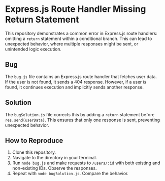 # Express.js Route Handler Missing Return Statement

This repository demonstrates a common error in Express.js route handlers: omitting a `return` statement within a conditional branch.  This can lead to unexpected behavior, where multiple responses might be sent, or unintended logic execution.

## Bug

The `bug.js` file contains an Express.js route handler that fetches user data. If the user is not found, it sends a 404 response. However, if a user *is* found, it continues execution and implicitly sends another response. 

## Solution

The `bugSolution.js` file corrects this by adding a `return` statement before `res.send(userData)`. This ensures that only one response is sent, preventing unexpected behavior.

## How to Reproduce

1. Clone this repository.
2. Navigate to the directory in your terminal.
3. Run `node bug.js` and make requests to `/users/:id` with both existing and non-existing IDs. Observe the responses.
4. Repeat with `node bugSolution.js`. Compare the behavior.
